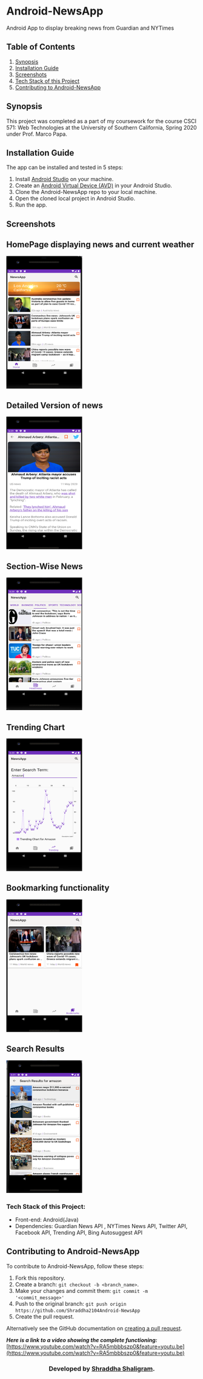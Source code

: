 # Android-NewsApp
Android App to display breaking news from Guardian and NYTimes 

## Table of Contents
1. [Synopsis](#Synopsis)
2. [Installation Guide](#Installation-Guide)
3. [Screenshots](#Screenshots)
5. [Tech Stack of this Project](#Tech-Stack-of-this-Project)
6. [Contributing to Android-NewsApp](#Contributing-to-Android-NewsApp)
## Synopsis

This project was completed as a part of my coursework for the course CSCI 571: Web Technologies at the University of Southern California, Spring 2020 under Prof. Marco Papa.

## Installation Guide
The app can be installed and tested in 5 steps:
1. Install [Android Studio](https://developer.android.com/studio) on your machine.
2. Create an [Android Virtual Device (AVD)](https://developer.android.com/studio/run/managing-avds) in your Android Studio.
3. Clone the Android-NewsApp repo to your local machine.
4. Open the cloned local project in Android Studio.
5. Run the app.

## Screenshots

    
<h2>HomePage displaying news and current weather</h2>
<img src="1.png" width="200" height="350" />

<h2>Detailed Version of news</h2>
<img src="2.png" width="200" height="350" />

<h2>Section-Wise News</h2>
<img src="3.png"  width="200" height="350"/>

<h2>Trending Chart </h2>
<img src="4.png"  width="200" height="350"/>

<h2>Bookmarking functionality</h2>
<img src="5.png" width="200" height="350" />


<h2>Search Results</h2>
<img src="6.png"  width="200" height="350"/>
  
### Tech Stack of this Project:


* Front-end: Android(Java)
* Dependencies: Guardian News API , NYTimes News API, Twitter API, Facebook API, Trending API, Bing Autosuggest API

## Contributing to Android-NewsApp
<!--- If your README is long or you have some specific process or steps you want contributors to follow, consider creating a separate CONTRIBUTING.md file--->
To contribute to Android-NewsApp, follow these steps:

1. Fork this repository.
2. Create a branch: `git checkout -b <branch_name>`.
3. Make your changes and commit them: `git commit -m '<commit_message>'`
4. Push to the original branch: `git push origin https://github.com/Shraddha2104Android-NewsApp`
5. Create the pull request.

Alternatively see the GitHub documentation on [creating a pull request](https://help.github.com/en/github/collaborating-with-issues-and-pull-requests/creating-a-pull-request).

***Here is a link to a video showing the complete functioning:*** [https://www.youtube.com/watch?v=RA5mbbbszp0&feature=youtu.be](https://www.youtube.com/watch?v=RA5mbbbszp0&feature=youtu.be) 


<h3 align="center"><b>Developed by <a href="https://github.com/Shraddha2104">Shraddha Shaligram</a>.</b></h1>
